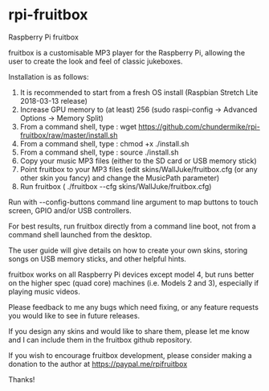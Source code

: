 # rpi-fruitbox
Raspberry Pi fruitbox

fruitbox is a customisable MP3 player for the Raspberry Pi, allowing the user to create the look and feel of classic jukeboxes.

Installation is as follows:

1. It is recommended to start from a fresh OS install (Raspbian Stretch Lite 2018-03-13 release)
2. Increase GPU memory to (at least) 256 (sudo raspi-config -> Advanced Options -> Memory Split)
3. From a command shell, type : wget https://github.com/chundermike/rpi-fruitbox/raw/master/install.sh
4. From a command shell, type : chmod +x ./install.sh
5. From a command shell, type : source ./install.sh
6. Copy your music MP3 files (either to the SD card or USB memory stick)
7. Point fruitbox to your MP3 files (edit skins/WallJuke/fruitbox.cfg (or any other skin you fancy) and change the MusicPath parameter)
8. Run fruitbox ( ./fruitbox --cfg skins/WallJuke/fruitbox.cfg)

Run with --config-buttons command line argument to map buttons to touch screen, GPIO and/or USB controllers.

For best results, run fruitbox directly from a command line boot, not from a command shell launched from the desktop.

The user guide will give details on how to create your own skins, storing songs on USB memory sticks, and other helpful hints.

fruitbox works on all Raspberry Pi devices except model 4, but runs better on the higher spec (quad core) machines (i.e. Models 2 and 3), especially if playing music videos.

Please feedback to me any bugs which need fixing, or any feature requests you would like to see in future releases.

If you design any skins and would like to share them, please let me know and I can include them in the fruitbox github
repository.

If you wish to encourage fruitbox development, please consider making a donation to the author at https://paypal.me/rpifruitbox

Thanks!
